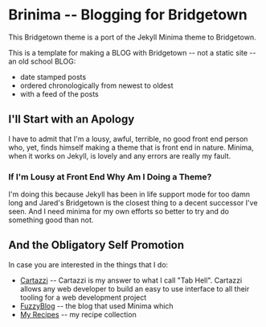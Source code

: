 # Brinima -- Blogging for Bridgetown

This Bridgetown theme is a port of the Jekyll Minima theme to Bridgetown.

This is a template for making a BLOG with Bridgetown -- not a static site -- an old school BLOG:

* date stamped posts
* ordered chronologically from newest to oldest
* with a feed of the posts

## I'll Start with an Apology

I have to admit that I'm a lousy, awful, terrible, no good front end person who, yet, 
finds himself making a theme that is front end in nature.  Minima, when it works on Jekyll, 
is lovely and any errors are really my fault.

### If I'm Lousy at Front End Why Am I Doing a Theme?

I'm doing this because Jekyll has been in life support mode for too damn long and Jared's 
Bridgetown is the closest thing to a decent successor I've seen.  And I need minima for my own
efforts so better to try and do something good than not.

## And the Obligatory Self Promotion

In case you are interested in the things that I do:

* [Cartazzi](https://www.cartazzi.com) -- Cartazzi is my answer to what I call "Tab Hell".  Cartazzi allows any web developer to build an easy to use interface to all their tooling for a web development project
* [FuzzyBlog](https://fuzzyblog.io/) -- the blog that used Minima which
* [My Recipes](https://recipes.fuzzyblog.io) -- my recipe collection 